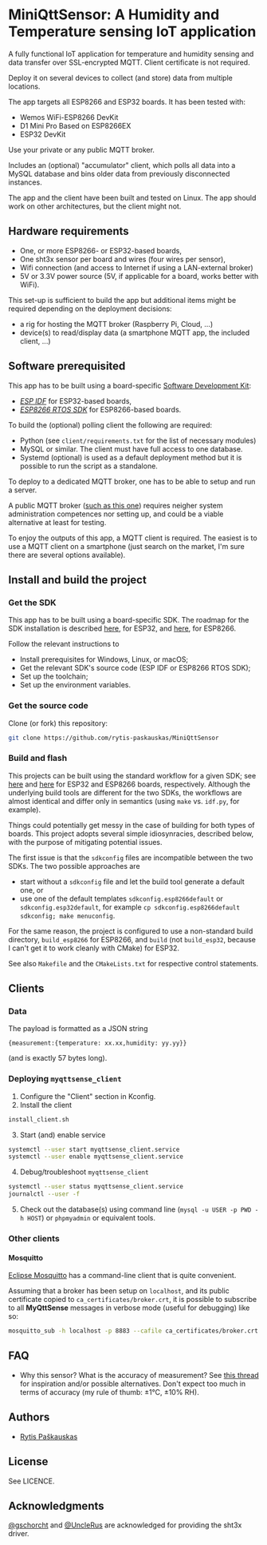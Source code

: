 # MiniQttSensor: A Humidity and Temperature sensing IoT application

A fully functional IoT application for temperature and humidity sensing and data transfer over SSL-encrypted MQTT. Client certificate is not required.

Deploy it on several devices to collect (and store) data from multiple locations.

The app targets all ESP8266 and ESP32 boards. It has been tested with:
- Wemos WiFi-ESP8266 DevKit
- D1 Mini Pro Based on ESP8266EX
- ESP32 DevKit

Use your private or any public MQTT broker.

Includes an (optional) "accumulator" client, which polls all data into a MySQL database and bins older data from previously disconnected instances.

The app and the client have been built and tested on Linux. 
The app should work on other architectures, but the client might not.
## Hardware requirements

- One, or more ESP8266- or ESP32-based boards,
- One sht3x sensor per board and wires (four wires per sensor),
- Wifi connection (and access to Internet if using a LAN-external broker)
- 5V or 3.3V power source (5V, if applicable for a board, works better with WiFi).

This set-up is sufficient to build the app but additional items might be required depending on the deployment decisions:
- a rig for hosting the MQTT broker (Raspberry Pi, Cloud, ...)
- device(s) to read/display data (a smartphone MQTT app, the included client, ...)

## Software prerequisited
This app has to be built using a board-specific  [Software Development Kit](https://www.espressif.com/en/products/sdks/esp-idf "ESP IDF by Espressif"):
- [*ESP IDF*](https://github.com/espressif/esp-idf "ESP-IDF on Github") for ESP32-based boards,
- [*ESP8266 RTOS SDK*](https://github.com/espressif/ESP8266_RTOS_SDK "ESP8266 RTOS SDK on Github") for ESP8266-based boards.

To build the (optional) polling client the following are required:
- Python (see `client/requirements.txt` for the list of necessary modules)
- MySQL or similar. The client must have full access to one database.
- Systemd (optional) is used as a default deployment method but it is possible to run the script as a standalone.

To deploy to a dedicated MQTT broker, one has to be able to setup and run a server.

A public MQTT broker ([such as this one](https://test.mosquitto.org "public MQTT broker")) requires neigher system administration  competences nor setting up, and could be a viable alternative at least for testing.

To enjoy the outputs of this app, a MQTT client is required. The easiest is to use a MQTT client on a smartphone (just search on the market, I'm sure there are several options available).

## Install and build the project
### Get the SDK
This app has to be built using a board-specific SDK. 
The roadmap for the SDK installation is described [here](https://docs.espressif.com/projects/esp-idf/en/latest/esp32/get-started/index.html#installation-step-by-step "install and setup ESP IDF"), for ESP32, and [here](https://docs.espressif.com/projects/esp8266-rtos-sdk/en/latest/get-started/index.html#setup-toolchain "install and setup ESP8266 RTOS SDK"), for ESP8266.

Follow the relevant instructions to
- Install prerequisites for Windows, Linux, or macOS;
- Get the relevant SDK's source code (ESP IDF or ESP8266 RTOS SDK);
- Set up the toolchain;
- Set up the environment variables.

### Get the source code
Clone (or fork) this repository:
```sh
git clone https://github.com/rytis-paskauskas/MiniQttSensor
```

### Build and flash
This projects can be built using the standard workflow for a given SDK; see [here](https://docs.espressif.com/projects/esp-idf/en/latest/esp32/get-started/index.html#step-6-connect-your-device "ESP IDF build workflow") and [here](https://docs.espressif.com/projects/esp8266-rtos-sdk/en/latest/get-started/index.html#connect "ESP8266 RTOS SDK build workflow") for ESP32 and ESP8266 boards, respectively. Although the underlying build tools are different for the two SDKs, the workflows are almost identical and differ only in semantics (using `make` vs. `idf.py`, for example).

Things could potentially get messy in the case of building for both types of boards.
This project adopts several simple idiosynracies, described below, with the purpose of mitigating potential issues.

The first issue is that the `sdkconfig` files are incompatible between the two SDKs. The two possible approaches are 
- start without a `sdkconfig` file and let the build tool generate a default one, or
- use one of the default templates `sdkconfig.esp8266default` or `sdkconfig.esp32default`, for example `cp sdkconfig.esp8266default sdkconfig; make menuconfig`.

For the same reason, the project is configured to use a non-standard build directory,  `build_esp8266` for ESP8266, and `build` (not `build_esp32`, because I can't get it to work cleanly with CMake) for ESP32.

See also `Makefile` and the `CMakeLists.txt` for respective control statements.

## Clients
### Data
The payload is formatted as a JSON string
```text
{measurement:{temperature: xx.xx,humidity: yy.yy}}
```
(and is exactly 57 bytes long).

### Deploying `myqttsense_client`
1. Configure the "Client" section in Kconfig.
2. Install the client
```sh
install_client.sh
```
3. Start (and) enable service
```sh
systemctl --user start myqttsense_client.service
systemctl --user enable myqttsense_client.service
```
4. Debug/troubleshoot `myqttsense_client`
```sh
systemctl --user status myqttsense_client.service
journalctl --user -f
```
5. Check out the database(s) using command line (`mysql -u USER -p PWD -h HOST`) or `phpmyadmin` or equivalent tools.

### Other clients

#### Mosquitto 
[Eclipse Mosquitto](https://mosquitto.org) has a command-line client that is quite convenient.

Assuming that a broker has been setup on `localhost`, and its public certificate copied to `ca_certificates/broker.crt`, it is possible to subscribe to all **MyQttSense** messages in verbose mode (useful for debugging) like so:
```sh
mosquitto_sub -h localhost -p 8883 --cafile ca_certificates/broker.crt  -t 'sense/sht3x/#' -F %J  --pretty -v
```

## FAQ
- Why this sensor? What is the accuracy of measurement?
  See [this thread](https://forum.arduino.cc/t/compare-different-i2c-temperature-and-humidity-sensors-sht2x-sht3x-sht85/599609 "i2c sensor Arduino forum thread") for inspiration and/or possible alternatives. Don't expect too much in terms of accuracy (my rule of thumb: ±1°C, ±10% RH).

## Authors
* [Rytis Paškauskas](https://github.com/rytis-paskauskas)

## License
See LICENCE.

## Acknowledgments

[@gschorcht](https://github.com/gschorcht) and  [@UncleRus](https://github.com/UncleRus) are acknowledged for providing the sht3x driver.
